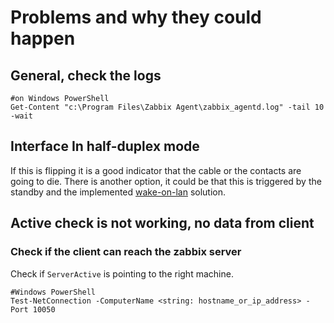 # Problems and why they could happen

## General, check the logs

```pwsh
#on Windows PowerShell
Get-Content "c:\Program Files\Zabbix Agent\zabbix_agentd.log" -tail 10 -wait
```

## Interface In half-duplex mode

If this is flipping it is a good indicator that the cable or the contacts are going to die.
There is another option, it could be that this is triggered by the standby and the implemented [wake-on-lan](https://en.wikipedia.org/wiki/Wake-on-LAN) solution.

## Active check is not working, no data from client

### Check if the client can reach the zabbix server

Check if `ServerActive` is pointing to the right machine.

```pwsh
#Windows PowerShell
Test-NetConnection -ComputerName <string: hostname_or_ip_address> -Port 10050
```
